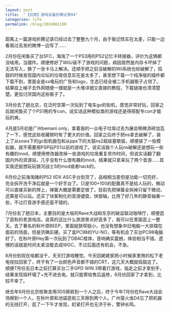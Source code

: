 ```yaml
---
layout: post
title:  "【日常】游戏设备折腾记录04"
categories: life
permalink: /blog/2024081100
---
```


距离上一篇游戏折腾记录已经过去了整整九个月，由于我记性实在太差，只能一边看我过去发的微博一边写了……

2月份在闲鱼买了台SFC，海淘了一个PS3用的PS2记忆卡转接器，评价为这俩都没啥用，当摆件。顺便修好了WiiU装不了游戏的问题，病因居然是内存卡坏掉了无法写入，换了一张卡马上解决。还顺手把之前没破解的Wii系统也给破解了，捣鼓的时候发现国内论坛的垃圾信息实在是太多了，甚至想下载一个纯净版的插件都下载不到，里面全是xx电玩的广告和logo，生态已经全被二手机器贩子占领了。结果挂上梯子去外网随便一搜就是一大堆详细又直接的教程，下载链接也清清楚楚。更加讨厌国内这些贩子了。

3月份去了趟北京，在泛时空第一次玩到了电车go的街机，感觉非常好玩，回家之后就闲鱼买了个PS1用的专con，说实话这种模拟类的游戏还是得搭配专con才能玩的爽。

4月底5月初是广州bemani only，拿着我的一众电子垃圾过去为展会稍微添砖加瓦了一下，感觉这些收藏顿时有了更大的价值。回家之后终于把ns拿去破解了，装上了从sows下的gc街机曲包和从ppx下的太鼓ns2超级塞歌版，顺便装了一些模拟器，就不需要用PSP玩PS1以前的游戏了。说实话我个人玩ns破解还是想玩一些有趣的mod，顺便用修改器改掉一些游戏的垃圾重复劳作时间，但说实话翻了翻国内外的资源站，几乎没有什么很有趣的mod，结果就只拿来玩了两个音游……其实我还挺想玩玩银河战士5的mod或者hack的。

6月份之前海淘赌的PS2 IIDX ASC手台到货了，品相相当差但是功能一切完好，完全拆开洗干净后就是一个好手台了。只是100+100的配置真不是给人玩的，微动可以直接买新的焊上，弹簧大概是需要定做了。目前先把弹簧全拆掉只留下微动，还算是可以玩。还买了块客制化的音游键盘，快银轴，比用了好几年的静音轴重一些，不过打音游手感还蛮不错的。

7月份去了趟日本，主要目的是大坂的Rave大战和东京的破盆联动咖啡厅，顺便逛了逛秋的老游戏店。说真的这比什么旅游景点好逛多了，我可以在里面逛上一整天。去了著名的秋叶原BEEP，里面挺狭窄挺小，也没有想象中旧电脑一大排摆在面前的场面，但是货确实硬。买了盒PC98的YU-NO，等有机会了买台PC98电脑好了。在秋叶原Hey第一次玩到了DBAC框体，音响确实震撼，体验相当不错。遗憾的话就是时间太紧没能去成WGC，不过后面还有机会，不急。

8月份到现在啥都没干，天天打游戏睡觉。今天回姥姥家把小时候家里用的松下老电视拉回家了，终于有了一台颜色声音都不错的CRT，这几天大概就捣鼓这了。顺便7月份去日本之前打算买台二手GPD WIN 3带着打游戏，临走之前才拿到手，结果发现摇杆塌了+充不进去电，就只能寄给售后返修，8月份回家了才拿到，比较不幸了。

继去年9月份北京核聚变用3DS擦肩到一个人之后，终于今年7月份在Rave大战会场擦到一个人，在秋叶原和池袋逛街三天擦到两个人。广州萤火虫D4忘了把机器的无线打开，逛了一下午才发现，赶紧打开也无济于补，警钟长鸣。
